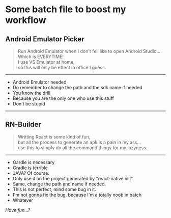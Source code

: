 # Some batch file to boost my workflow

## Android Emulator Picker

>Run Android Emulator when I don't fell like to open Android Studio...   
>Which is EVERYTIME!   
>I use VS Emulator at home,  
>so this will only be effect in office I guess.  
---
* Android Emulator needed
* Do remember to change the path and the sdk name if needed
* You know the drill
* Because you are the only one who use this stuff
* Don't be stupid
---

## RN-Builder

>Writting React is some kind of fun,   
>but all the process to generate an apk is a pain in my ass...  
>use this to simply do all the command thingy for my lazyness.
---
* Gardle is necessary
* Gradle is terrible
* JAVA? Of course.
* Only use it on the project generated by "react-native init"
* Same, change the path and name if needed.
* This is not perfect, mind some bug in it.
* I'm not gonna fix the bug, because I'm a totally noob in batch
* Whatever

*Have fun...?*
